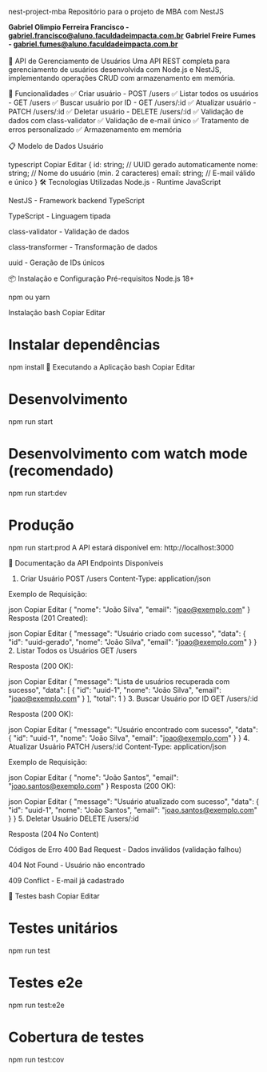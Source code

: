 nest-project-mba
Repositório para o projeto de MBA com NestJS

**Gabriel Olimpio Ferreira Francisco - gabriel.francisco@aluno.faculdadeimpacta.com.br**
**Gabriel Freire Fumes - gabriel.fumes@aluno.faculdadeimpacta.com.br**
<br>
<br>
📌 API de Gerenciamento de Usuários
Uma API REST completa para gerenciamento de usuários desenvolvida com Node.js e NestJS, implementando operações CRUD com armazenamento em memória.

🚀 Funcionalidades
✅ Criar usuário - POST /users
✅ Listar todos os usuários - GET /users
✅ Buscar usuário por ID - GET /users/:id
✅ Atualizar usuário - PATCH /users/:id
✅ Deletar usuário - DELETE /users/:id
✅ Validação de dados com class-validator
✅ Validação de e-mail único
✅ Tratamento de erros personalizado
✅ Armazenamento em memória

📋 Modelo de Dados
Usuário

typescript
Copiar
Editar
{
  id: string;        // UUID gerado automaticamente
  nome: string;      // Nome do usuário (min. 2 caracteres)
  email: string;     // E-mail válido e único
}
🛠️ Tecnologias Utilizadas
Node.js - Runtime JavaScript

NestJS - Framework backend TypeScript

TypeScript - Linguagem tipada

class-validator - Validação de dados

class-transformer - Transformação de dados

uuid - Geração de IDs únicos

📦 Instalação e Configuração
Pré-requisitos
Node.js 18+

npm ou yarn

Instalação
bash
Copiar
Editar
# Instalar dependências
npm install
🚀 Executando a Aplicação
bash
Copiar
Editar
# Desenvolvimento
npm run start

# Desenvolvimento com watch mode (recomendado)
npm run start:dev

# Produção
npm run start:prod
A API estará disponível em: http://localhost:3000

📖 Documentação da API
Endpoints Disponíveis
1. Criar Usuário
POST /users
Content-Type: application/json

Exemplo de Requisição:

json
Copiar
Editar
{
  "nome": "João Silva",
  "email": "joao@exemplo.com"
}
Resposta (201 Created):

json
Copiar
Editar
{
  "message": "Usuário criado com sucesso",
  "data": {
    "id": "uuid-gerado",
    "nome": "João Silva",
    "email": "joao@exemplo.com"
  }
}
2. Listar Todos os Usuários
GET /users

Resposta (200 OK):

json
Copiar
Editar
{
  "message": "Lista de usuários recuperada com sucesso",
  "data": [
    {
      "id": "uuid-1",
      "nome": "João Silva",
      "email": "joao@exemplo.com"
    }
  ],
  "total": 1
}
3. Buscar Usuário por ID
GET /users/:id

Resposta (200 OK):

json
Copiar
Editar
{
  "message": "Usuário encontrado com sucesso",
  "data": {
    "id": "uuid-1",
    "nome": "João Silva",
    "email": "joao@exemplo.com"
  }
}
4. Atualizar Usuário
PATCH /users/:id
Content-Type: application/json

Exemplo de Requisição:

json
Copiar
Editar
{
  "nome": "João Santos",
  "email": "joao.santos@exemplo.com"
}
Resposta (200 OK):

json
Copiar
Editar
{
  "message": "Usuário atualizado com sucesso",
  "data": {
    "id": "uuid-1",
    "nome": "João Santos",
    "email": "joao.santos@exemplo.com"
  }
}
5. Deletar Usuário
DELETE /users/:id

Resposta (204 No Content)

Códigos de Erro
400 Bad Request - Dados inválidos (validação falhou)

404 Not Found - Usuário não encontrado

409 Conflict - E-mail já cadastrado

🧪 Testes
bash
Copiar
Editar
# Testes unitários
npm run test

# Testes e2e
npm run test:e2e

# Cobertura de testes
npm run test:cov

